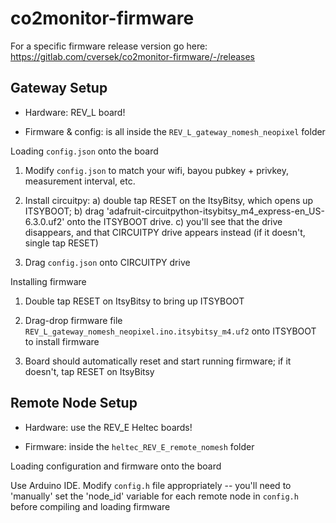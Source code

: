 # co2monitor-firmware

For a specific firmware release version go here: https://gitlab.com/cversek/co2monitor-firmware/-/releases

## Gateway Setup ##

- Hardware: REV_L board!  

- Firmware & config: is all inside the `REV_L_gateway_nomesh_neopixel` folder


Loading `config.json` onto the board

1. Modify `config.json` to match your wifi, bayou pubkey + privkey, measurement interval, etc.

2. Install circuitpy: a) double tap RESET on the ItsyBitsy, which opens up ITSYBOOT;  b) drag 'adafruit-circuitpython-itsybitsy_m4_express-en_US-6.3.0.uf2' onto the ITSYBOOT drive.  c) you'll see that the drive disappears, and that CIRCUITPY drive appears instead (if it doesn't, single tap RESET)

3. Drag `config.json` onto CIRCUITPY drive


Installing firmware

1. Double tap RESET on ItsyBitsy to bring up ITSYBOOT

2. Drag-drop firmware file `REV_L_gateway_nomesh_neopixel.ino.itsybitsy_m4.uf2` onto ITSYBOOT to install firmware

3. Board should automatically reset and start running firmware; if it doesn't, tap RESET on ItsyBitsy


## Remote Node Setup ##

- Hardware: use the REV_E  Heltec boards!

- Firmware:  inside the `heltec_REV_E_remote_nomesh` folder


Loading configuration and firmware onto the board

Use Arduino IDE.  Modify `config.h` file appropriately -- you'll need to 'manually' set the 'node_id' variable for each remote node in `config.h` before compiling and loading firmware


